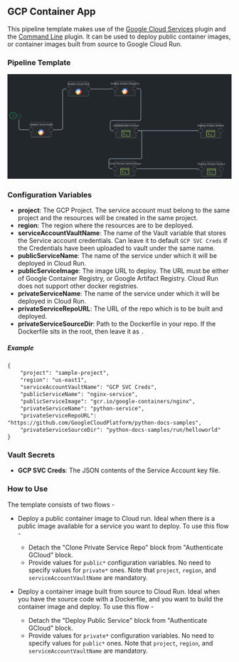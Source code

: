 ## GCP Container App

This pipeline template makes use of the [Google Cloud Services](https://github.com/Kaholo/kaholo-plugin-google-cloud-services) plugin and the [Command Line](https://github.com/Kaholo/kaholo-plugin-cmd) plugin. It can be used to deploy public container images, or container images built from source to Google Cloud Run.

### Pipeline Template

![Pipeline Template](GCP-Container-App-Pipeline-Template.png "Pipeline Template")

### Configuration Variables

- **project**: The GCP Project. The service account must belong to the same project and the resources will be created in the same project.
- **region**: The region where the resources are to be deployed.
- **serviceAccountVaultName**: The name of the Vault variable that stores the Service account credentials. Can leave it to default `GCP SVC Creds` if the Credentials have been uploaded to vault under the same name.
- **publicServiceName**: The name of the service under which it will be deployed in Cloud Run.
- **publicServiceImage**: The image URL to deploy. The URL must be either of Google Container Registry, or Google Artifact Registry. Cloud Run does not support other docker registries.
- **privateServiceName**: The name of the service under which it will be deployed in Cloud Run.
- **privateServiceRepoURL**: The URL of the repo which is to be built and deployed.
- **privateServiceSourceDir**: Path to the Dockerfile in your repo. If the Dockerfile sits in the root, then leave it as `.`

##### Example

```
{
    "project": "sample-project",
    "region": "us-east1",
    "serviceAccountVaultName": "GCP SVC Creds",
    "publicServiceName": "nginx-service",
    "publicServiceImage": "gcr.io/google-containers/nginx",
    "privateServiceName": "python-service",
    "privateServiceRepoURL": "https://github.com/GoogleCloudPlatform/python-docs-samples",
    "privateServiceSourceDir": "python-docs-samples/run/helloworld"
}
```

### Vault Secrets

- **GCP SVC Creds**: The JSON contents of the Service Account key file.

### How to Use

The template consists of two flows -

- Deploy a public container image to Cloud run.
Ideal when there is a public image available for a service you want to deploy. To use this flow -
    - Detach the "Clone Private Service Repo" block from "Authenticate GCloud" block.
    - Provide values for `public*` configuration variables. No need to specify values for `private*` ones. Note that `project`, `region`, and `serviceAccountVaultName` are mandatory.

- Deploy a container image built from source to Cloud Run.
Ideal when you have the source code with a Dockerfile, and you want to build the container image and deploy. To use this flow -
    - Detach the "Deploy Public Service" block from "Authenticate GCloud" block.
    - Provide values for `private*` configuration variables. No need to specify values for `public*` ones. Note that `project`, `region`, and `serviceAccountVaultName` are mandatory.
